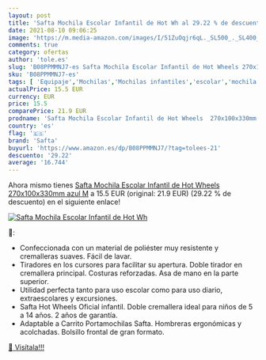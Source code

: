```yaml
---
layout: post
title: 'Safta Mochila Escolar Infantil de Hot Wh al 29.22 % de descuento'
date: 2021-08-10 09:06:25
image: 'https://m.media-amazon.com/images/I/51ZuOqjr6qL._SL500_._SL400_.jpg'
comments: true
category: ofertas
author: 'tole.es'
slug: 'B08PPMMNJ7-es Safta Mochila Escolar Infantil de Hot Wheels 270x100x330mm...'
sku: 'B08PPMMNJ7-es'
tags: [ 'Equipaje','Mochilas','Mochilas infantiles','escolar','mochila','safta', ]
actualPrice: 15.5 EUR
currency: EUR
price: 15.5
comparePrice: 21.9 EUR
prodname: 'Safta Mochila Escolar Infantil de Hot Wheels  270x100x330mm  azul  M'
country: 'es'
flag: '🇪🇸'
brand: 'Safta'
buyurl: 'https://www.amazon.es/dp/B08PPMMNJ7/?tag=tolees-21'
descuento: '29.22'
average: '16.744'
---
```


Ahora mismo tienes [Safta Mochila Escolar Infantil de Hot Wheels  270x100x330mm  azul  M](https://www.amazon.es/dp/B08PPMMNJ7/?tag=tolees-21) a 15.5 EUR (original: 21.9 EUR) (29.22 %  de descuento) en el siguiente enlace!

[![Safta Mochila Escolar Infantil de Hot Wh](https://m.media-amazon.com/images/I/51ZuOqjr6qL._SL500_._SL400_.jpg)](https://www.amazon.es/dp/B08PPMMNJ7/?tag=tolees-21)

🔎:

- Confeccionada con un material de poliéster muy resistente y cremalleras suaves. Fácil de lavar.
- Tiradores en los cursores para facilitar su apertura. Doble tirador en cremallera principal. Costuras reforzadas. Asa de mano en la parte superior.
- Utilidad perfecta tanto para uso escolar como para uso diario, extraescolares y excursiones.
- Safta Hot Wheels Oficial infantil. Doble cremallera ideal para niños de 5 a 14 años. 2 años de garantía.
- Adaptable a Carrito Portamochilas Safta. Hombreras ergonómicas y acolchadas. Bolsillo frontal de gran formato.

[🛒 Visítala!!!](https://www.amazon.es/dp/B08PPMMNJ7/?tag=tolees-21)
